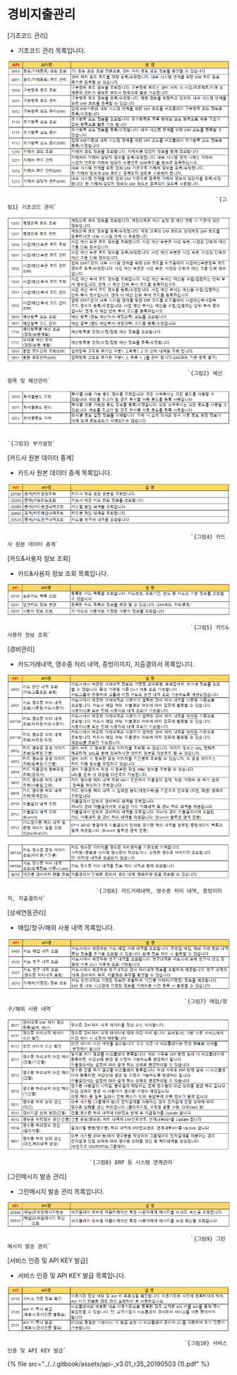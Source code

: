 # 경비지출관리

\[기초코드 관리\]

 - 기초코드 관리 목록입니다.

![](../../.gitbook/assets/image%20%28155%29.png)

                                                                      `{그림1} 기초코드 관리` 

![](../../.gitbook/assets/image%20%2897%29.png)

                                                             `{그림2} 예산 항목 및 예산관리` 

![](../../.gitbook/assets/image%20%28145%29.png)

                                                                          `{그림3} 부가설정`

 \[카드사 원본 데이터 중계\]

  - 카드사 원본 데이터 중계 목록입니다.

![](../../.gitbook/assets/image%20%2853%29.png)

                                                              `{그림4} 카드사 원본 데이터 중계` 

 \[카드&사용자 정보 조회\]

 - 카드&사용자 정보 조회 목록입니다.

![](../../.gitbook/assets/image%20%2898%29.png)

                                                              `{그림5} 카드&사용자 정보 조회`

 \[경비관리\]

 - 카드거래내역, 영수증 처리 내역, 증빙이미지, 지출결의서 목록입니다.

![](../../.gitbook/assets/image%20%28113%29.png)

![](../../.gitbook/assets/image%20%28188%29.png)

                                `{그림6} 카드거래내역, 영수증 처리 내역, 증빙이미지, 지출결의서`

 \[상세연동관리\]

 - 매입/청구/해외 사용 내역 목록입니다.

![](../../.gitbook/assets/image%20%2889%29.png)

                                                            `{그림7} 매입/청구/해외 사용 내역`

![](../../.gitbook/assets/image%20%28128%29.png)

                              `{그림8} ERP 등 시스템 연계관리`

 \[그린메시지 발송 관리\]

 - 그린메시지 발송 관리 목록입니다.

![](../../.gitbook/assets/image%20%28203%29.png)

                                                              `{그림9} 그린메시지 발송 관리`

 \[서비스 인증 및 API KEY 발급\]

 - 서비스 인증 및 API KEY 발급 목록입니다.

![](../../.gitbook/assets/image%20%286%29.png)

                                                            `{그림10} 서비스 인증 및 API KEY 발급`

{% file src="../../.gitbook/assets/api-\_v3.01\_r35\_20190503 \(1\).pdf" %}

